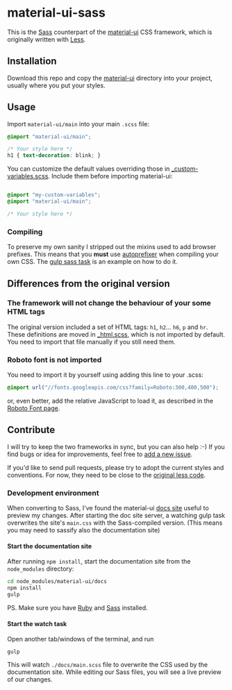 material-ui-sass
================

This is the [Sass](http://www.sass-lang.com) counterpart of the [material-ui](https://github.com/callemall/material-ui) CSS framework, which is originally written with [Less](https://github.com/callemall/material-ui).

## Installation

Download this repo and copy the [material-ui](material-ui) directory into your project, usually where you put your styles.

## Usage

Import `material-ui/main` into your main `.scss` file:

```scss
@import "material-ui/main";

/* Your style here */
h1 { text-decoration: blink; }

```

You can customize the default values overriding those in [_custom-variables.scss](material-ui/variables/_custom-variables.scss). Include them before importing material-ui: 

```scss

@import "my-custom-variables";
@import "material-ui/main";

/* Your style here */
```

### Compiling

To preserve my own sanity I stripped out the mixins used to add browser prefixes. This means that you **must** use [autoprefixer](https://github.com/postcss/autoprefixer) when compiling your own CSS. The [gulp sass task](gulp/tasks/sass.js) is an example on how to do it.

## Differences from the original version

### The framework will not change the behaviour of your some HTML tags

The original version included a set of HTML tags: `h1`, `h2`... `h6`, `p` and `hr`. These definitions are moved in [_html.scss](material-ui/_html.scss), which is not imported by default. You need to import that file manually if you still need them.

### Roboto font is not imported

You need to import it by yourself using adding this line to your .scss:

```scss
@import url("//fonts.googleapis.com/css?family=Roboto:300,400,500");
```

or, even better, add the relative JavaScript to load it, as described in the [Roboto Font page](http://www.google.com/fonts#UsePlace:use/Collection:Roboto).

## Contribute

I will try to keep the two frameworks in sync, but you can also help :-)
If you find bugs or idea for improvements, feel free to [add a new issue](https://github.com/gpbl/material-ui-sass/issues/new).

If you'd like to send pull requests, please try to adopt the current styles and conventions. For now, they need to be close to the [original less code](https://github.com/callemall/material-ui/blob/master/src/less). 

### Development environment 

When converting to Sass, I've found the material-ui [docs site](https://github.com/callemall/material-ui/tree/master/docs) useful to preview my changes. After starting the doc site server, a watching gulp task overwrites the site's `main.css` with the Sass-compiled version. (This means you may need to sassify also the documentation site)

#### Start the documentation site

After running `npm install`, start the documentation site from the `node_modules` directory:

```bash
cd node_modules/material-ui/docs
npm install
gulp
```

PS. Make sure you have [Ruby](https://www.ruby-lang.org/en/downloads/) and [Sass](http://sass-lang.com/install) installed.

#### Start the watch task

Open another tab/windows of the terminal, and run

```
gulp
```

This will watch `./docs/main.scss` file to overwrite the CSS used by the documentation site. While editing our Sass files, you will see a live preview of our changes.
